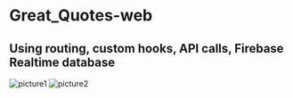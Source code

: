 # Great_Quotes-web
Using routing, custom hooks, API calls, Firebase Realtime database
-------------------------------------
![picture1](https://user-images.githubusercontent.com/90919483/187278588-e891c4ab-084f-48a1-89ea-733509eeef94.png)
![picture2](https://user-images.githubusercontent.com/90919483/187278610-d6634414-36c9-4d72-8583-79f540be51f8.png)
